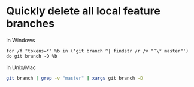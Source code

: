 # Quickly delete all local feature branches

in Windows

```dos
for /f "tokens=*" %b in ('git branch ^| findstr /r /v "^\* master"') do git branch -D %b
```

in Unix/Mac

```bash
git branch | grep -v "master" | xargs git branch -D
```
